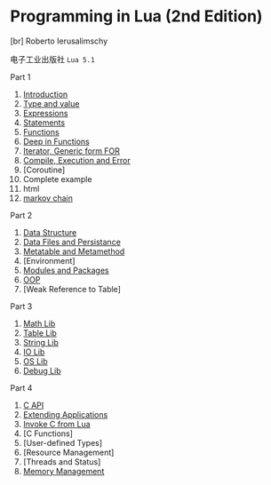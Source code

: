 Programming in Lua (2nd Edition)
===
[br] Roberto Ierusalimschy

电子工业出版社 `Lua 5.1`  

Part 1  

1. [Introduction](./1.1.md)  
2. [Type and value](./1.2.md)  
3. [Expressions](./1.3.md)  
4. [Statements](./1.4.md)  
5. [Functions](./1.5.md)  
6. [Deep in Functions](./1.6.md)  
7. [Iterator, Generic form FOR](./1.7.md)  
8. [Compile, Execution and Error](./1.8.md)  
9. [Coroutine]  
10. Complete example  
  1. html  
  2. [markov chain](./codes/markov.lua)  

Part 2  

1. [Data Structure](./2.1.md)  
2. [Data Files and Persistance](./2.2.md)  
3. [Metatable and Metamethod](./2.3.md)  
4. [Environment]
5. [Modules and Packages](./2.5.md)  
6. [OOP](./2.6.md)  
7. [Weak Reference to Table]

Part 3  

1. [Math Lib](./3.1.md)  
2. [Table Lib](./3.2.md)  
3. [String Lib](./3.3.md)  
4. [IO Lib](./3.4.md)  
5. [OS Lib](./3.5.md)  
6. [Debug Lib](./3.6.md)  

Part 4  

1. [C API](./4.1.md)  
2. [Extending Applications](./4.2.md)  
3. [Invoke C from Lua](./4.3.md)  
4. [C Functions]
5. [User-defined Types]
6. [Resource Management]
7. [Threads and Status]
8. [Memory Management](./4.8.md)  
